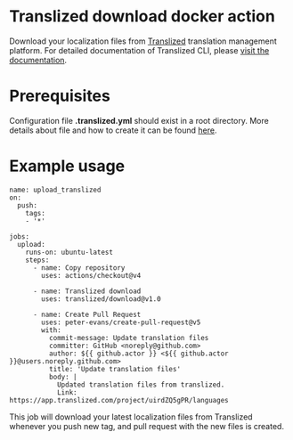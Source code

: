 # Translized download docker action

Download your localization files from [Translized](https://www.translized.com/) translation management platform. 
For detailed documentation of Translized CLI, please [visit the documentation](https://docs.translized.com/docs/cli/basics/).

# Prerequisites

Configuration file **.translized.yml** should exist in a root directory.
More details about file and how to create it can be found [here](https://docs.translized.com/docs/cli/configuration).

# Example usage

    name: upload_translized
    on:
      push:
        tags:
        - '*'

    jobs:
      upload:
        runs-on: ubuntu-latest
        steps:
          - name: Copy repository
            uses: actions/checkout@v4

          - name: Translized download
            uses: translized/download@v1.0

          - name: Create Pull Request
            uses: peter-evans/create-pull-request@v5
            with:
              commit-message: Update translation files
              committer: GitHub <noreply@github.com>
              author: ${{ github.actor }} <${{ github.actor }}@users.noreply.github.com>
              title: 'Update translation files'
              body: |
                Updated translation files from translized.
                Link: https://app.translized.com/project/uirdZQ5gPR/languages

This job will download your latest localization files from Translized whenever you push new tag, and pull request with the new files is created.